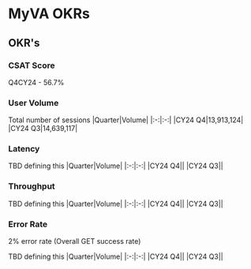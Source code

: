 # MyVA OKRs

## OKR's 

### CSAT Score
Q4CY24 - 56.7%

### User Volume
Total number of sessions
|Quarter|Volume|
|:-:|:-:|
|CY24 Q4|13,913,124|
|CY24 Q3|14,639,117|

### Latency

TBD defining this
|Quarter|Volume|
|:-:|:-:|
|CY24 Q4||
|CY24 Q3||

### Throughput
TBD defining this
|Quarter|Volume|
|:-:|:-:|
|CY24 Q4||
|CY24 Q3||

### Error Rate
2% error rate (Overall GET success rate)

TBD defining this
|Quarter|Volume|
|:-:|:-:|
|CY24 Q4||
|CY24 Q3||


